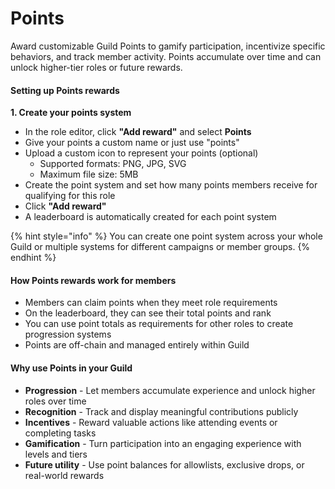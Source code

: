 # Points

Award customizable Guild Points to gamify participation, incentivize specific behaviors, and track member activity. Points accumulate over time and can unlock higher-tier roles or future rewards.

#### Setting up Points rewards

**1. Create your points system**

* In the role editor, click **"Add reward"** and select **Points**
* Give your points a custom name or just use "points"
* Upload a custom icon to represent your points (optional)
  * Supported formats: PNG, JPG, SVG
  * Maximum file size: 5MB
* Create the point system and set how many points members receive for qualifying for this role
* Click **"Add reward"**
* A leaderboard is automatically created for each point system

{% hint style="info" %}
You can create one point system across your whole Guild or multiple systems for different campaigns or member groups.
{% endhint %}

#### How Points rewards work for members

* Members can claim points when they meet role requirements
* On the leaderboard, they can see their total points and rank
* You can use point totals as requirements for other roles to create progression systems
* Points are off-chain and managed entirely within Guild

#### Why use Points in your Guild

* **Progression** - Let members accumulate experience and unlock higher roles over time
* **Recognition** - Track and display meaningful contributions publicly
* **Incentives** - Reward valuable actions like attending events or completing tasks
* **Gamification** - Turn participation into an engaging experience with levels and tiers
* **Future utility** - Use point balances for allowlists, exclusive drops, or real-world rewards
